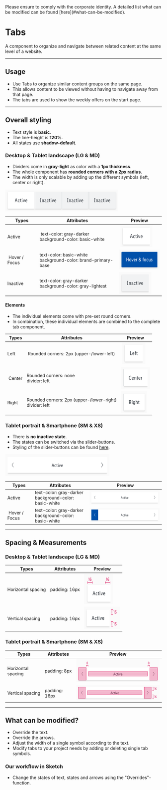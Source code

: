<AlertInfo alertHeadline="Modifiable">
Please ensure to comply with the corporate identity. A detailed list what can be modified can be found [here](#what-can-be-modified).
</AlertInfo>

# Tabs

A component to organize and navigate between related content at the same level of a website.

---

## Usage

- Use Tabs to organize similar content groups on the same page.
- This allows content to be viewed without having to navigate away from that page.
- The tabs are used to show the weekly offers on the start page.

---

## Overall styling

- Text style is **basic**.
- The line-height is **120%**.
- All states use **shadow-default**.

### Desktop & Tablet landscape (LG & MD)

- Dividers come in **gray-light** as color with a **1px thickness**.
- The whole component has **rounded corners with a 2px radius**.
- The width is only scalable by adding up the different symbols (left, center or right).

![tab: LG+MD](assets/types/complete/LG-MD@1x.png)

| Types | Attributes | Preview |
|---|---|---|
| Active | text-color: gray-darker<br>background-color: basic-white | ![tab: active (LG/MD)](assets/states/LG/active@1x.png) |
| Hover / Focus | text-color: basic-white<br>background-color: brand-primary-base  | ![tab: hover-focus (LG/MD)](assets/states/LG/hover-focus@1x.png) |
| Inactive | text-color: gray-darker<br>background-color: gray-lightest | ![tab: inactive (LG/MD)](assets/states/LG/inactive@1x.png) |

#### Elements

- The individual elements come with pre-set round corners.
- In combination, these individual elements are combined to the complete tab component.

| Types | Attributes | Preview |
|---|---|---|
| Left | Rounded corners: 2px (upper-/lower-left)  | ![tab: left (LG/MD)](assets/elements/LG/left@1x.png) |
| Center | Rounded corners: none<br>divider: left  | ![tab: center (LG/MD)](assets/elements/LG/center@1x.png) |
| Right | Rounded corners: 2px (upper-/lower-right)<br>divider: left | ![tab: right (LG/MD)](assets/elements/LG/right@1x.png) |

### Tablet portrait & Smartphone (SM & XS)

- There is **no inactive state**.
- The states can be switched via the slider-buttons.
- Styling of the slider-buttons can be found [here](Components/Slider%20button/Slider%20button.md).

![tab: SM+XS](assets/types/complete/SM-XS@1x.png)

|Types | Attributes | Preview |
|---|---|---|
| Active | text-color: gray-darker<br>background-color: basic-white | ![tab: active (SM/XS)](assets/states/XS/active@1x.png) |
| Hover / Focus | text-color: gray-darker<br>background-color: basic-white | ![tab: hover-focus (LG/MD)](assets/states/XS/hover-focus@1x.png) |

---

## Spacing & Measurements

### Desktop & Tablet landscape (LG & MD)

| Types | Attributes | Preview |
|---|---|---|
| Horizontal spacing | padding: 16px | ![LG/MD: horizontal spacing](assets/measurements/LG/horizontal-spacing@1x.png) |
| Vertical spacing | padding: 16px | ![LG/MD: horizontal spacing](assets/measurements/LG/vertical-spacing@1x.png) |


### Tablet portrait & Smartphone (SM & XS)

| Types | Attributes | Preview |
|---|---|---|
| Horizontal spacing | padding: 8px | ![SM/XS: horizontal spacing](assets/measurements/XS/horizontal-spacing@1x.png) |
| Vertical spacing | padding: 16px | ![LG/MD: horizontal spacing](assets/measurements/XS/vertical-spacing@1x.png) |

---

## What can be modified?

- Override the text.
- Override the arrows.
- Adjust the width of a single symbol according to the text.
- Modify tabs to your project needs by adding or deleting single tab symbols.

### Our workflow in Sketch

- Change the states of text, states and arrows using the "Overrides"-function.
